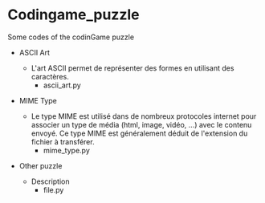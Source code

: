 
# Codingame_puzzle

Some codes of the codinGame puzzle
* ASCII Art

    - L'art ASCII permet de représenter des formes en utilisant des caractères. 
        - ascii_art.py
    
* MIME Type

    - Le type MIME est utilisé dans de nombreux protocoles internet pour associer un type de média (html, image, vidéo, ...) avec le contenu envoyé. Ce type MIME est généralement déduit de l'extension du fichier à transférer.
        - mime_type.py
* Other puzzle

  - Description
      - file.py
